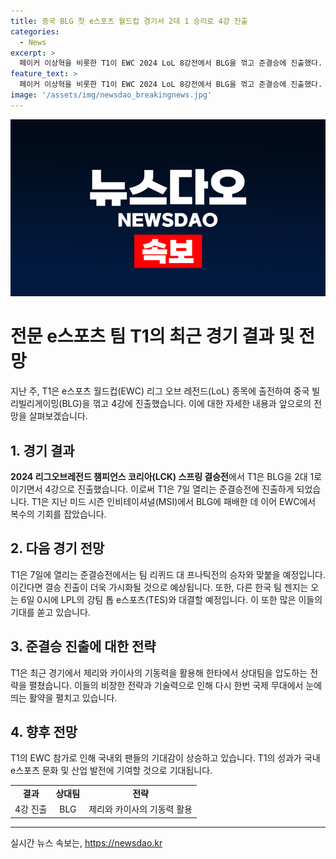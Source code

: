 ```yaml
---
title: 중국 BLG 첫 e스포츠 월드컵 경기서 2대 1 승리로 4강 진출
categories:
  - News
excerpt: >
  페이커 이상혁을 비롯한 T1이 EWC 2024 LoL 8강전에서 BLG을 꺾고 준결승에 진출했다. T1은 픽과 전략을 활용해 승리하며 국제전 패배를 설욕했다. 이에 T1의 결승 진출이 예상되며, 한국 팀 젠지 역시 강팀 TES와 대결할 예정이다.
feature_text: >
  페이커 이상혁을 비롯한 T1이 EWC 2024 LoL 8강전에서 BLG을 꺾고 준결승에 진출했다. T1은 픽과 전략을 활용해 승리하며 국제전 패배를 설욕했다. 이에 T1의 결승 진출이 예상되며, 한국 팀 젠지 역시 강팀 TES와 대결할 예정이다.
image: '/assets/img/newsdao_breakingnews.jpg'
---
```


<p><img src="/assets/img/newsdao_breakingnews.jpg" alt="cryptoinkorea 속보" /></p>

<h1>전문 e스포츠 팀 T1의 최근 경기 결과 및 전망</h1>

<p data-ke-size="size16">지난 주, T1은 e스포츠 월드컵(EWC) 리그 오브 레전드(LoL) 종목에 출전하여 중국 빌리빌리게이밍(BLG)을 꺾고 4강에 진출했습니다. 이에 대한 자세한 내용과 앞으로의 전망을 살펴보겠습니다.</p>

<h2 data-ke-size="size26">1. 경기 결과</h2>

<p data-ke-size="size16"><b>2024 리그오브레전드 챔피언스 코리아(LCK) 스프링 결승전</b>에서 T1은 BLG을 2대 1로 이기면서 4강으로 진출했습니다. 이로써 T1은 7일 열리는 준결승전에 진출하게 되었습니다. T1은 지난 미드 시즌 인비테이셔널(MSI)에서 BLG에 패배한 데 이어 EWC에서 복수의 기회를 잡았습니다.</p>

<h2 data-ke-size="size26">2. 다음 경기 전망</h2>

<p data-ke-size="size16">T1은 7일에 열리는 준결승전에서는 팀 리퀴드 대 프나틱전의 승자와 맞붙을 예정입니다. 이긴다면 결승 진출이 더욱 가시화될 것으로 예상됩니다. 또한, 다른 한국 팀 젠지는 오는 6일 0시에 LPL의 강팀 톱 e스포츠(TES)와 대결할 예정입니다. 이 또한 많은 이들의 기대를 쏟고 있습니다.</p>

<h2 data-ke-size="size26">3. 준결승 진출에 대한 전략</h2>

<p data-ke-size="size16">T1은 최근 경기에서 제리와 카이사의 기동력을 활용해 한타에서 상대팀을 압도하는 전략을 펼쳤습니다. 이들의 비장한 전략과 기술력으로 인해 다시 한번 국제 무대에서 눈에 띄는 활약을 펼치고 있습니다.</p>

<h2 data-ke-size="size26">4. 향후 전망</h2>

<p data-ke-size="size16">T1의 EWC 참가로 인해 국내외 팬들의 기대감이 상승하고 있습니다. T1의 성과가 국내 e스포츠 문화 및 산업 발전에 기여할 것으로 기대됩니다.</p>

<table>
    <tbody>
        <tr>
            <td style="text-align: center; height: 17px;"><b>결과</b></td>
            <td style="text-align: center; height: 17px;"><b>상대팀</b></td>
            <td style="text-align: center; height: 17px;"><b>전략</b></td>
        </tr>
        <tr>
            <td style="text-align: center; height: 17px;">4강 진출</td>
            <td style="text-align: center; height: 17px;">BLG</td>
            <td style="text-align: center; height: 17px;">제리와 카이사의 기동력 활용</td>
        </tr>
    </tbody>
</table>

<p><hr></p>
실시간 뉴스 속보는, <a href="https://newsdao.kr" rel="dofollow">https://newsdao.kr</a>


